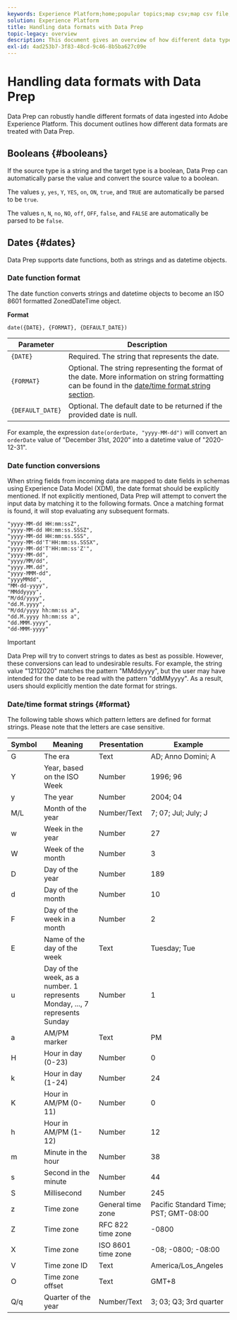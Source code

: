 ```yaml
---
keywords: Experience Platform;home;popular topics;map csv;map csv file;map csv file to xdm;map csv to xdm;ui guide;mapper;mapping;data prep;data preparation;preparing data;
solution: Experience Platform
title: Handling data formats with Data Prep
topic-legacy: overview
description: This document gives an overview of how different data types are handled in Data Prep.
exl-id: 4ad253b7-3f83-48cd-9c46-8b5ba627c09e
---
```

# Handling data formats with Data Prep

Data Prep can robustly handle different formats of data ingested into Adobe Experience Platform. This document outlines how different data formats are treated with Data Prep.

## Booleans {#booleans}

If the source type is a string and the target type is a boolean, Data Prep can automatically parse the value and convert the source value to a boolean.

The values `y`, `yes`, `Y`, `YES`, `on`, `ON`, `true`, and `TRUE` are automatically be parsed to be `true`.

The values `n`, `N`, `no`, `NO`, `off`, `OFF`, `false`, and `FALSE` are automatically be parsed to be `false`.

## Dates {#dates}

Data Prep supports date functions, both as strings and as datetime objects. 

### Date function format

The date function converts strings and datetime objects to become an ISO 8601 formatted ZonedDateTime object.

**Format**

```http
date({DATE}, {FORMAT}, {DEFAULT_DATE})
```

| Parameter | Description |
| --------- | ----------- |
| `{DATE}` | Required. The string that represents the date. |
| `{FORMAT}` | Optional. The string representing the format of the date. More information on string formatting can be found in the [date/time format string section](#format). |
| `{DEFAULT_DATE}` | Optional. The default date to be returned if the provided date is null. |

For example, the expression `date(orderDate, "yyyy-MM-dd")` will convert an `orderDate` value of "December 31st, 2020" into a datetime value of "2020-12-31".

### Date function conversions

When string fields from incoming data are mapped to date fields in schemas using Experience Data Model (XDM), the date format should be explicitly mentioned. If not explicitly mentioned, Data Prep will attempt to convert the input data by matching it to the following formats. Once a matching format is found, it will stop evaluating any subsequent formats.

```console
"yyyy-MM-dd HH:mm:ssZ",
"yyyy-MM-dd HH:mm:ss.SSSZ",
"yyyy-MM-dd HH:mm:ss.SSS",
"yyyy-MM-dd'T'HH:mm:ss.SSSX",
"yyyy-MM-dd'T'HH:mm:ss'Z'",
"yyyy-MM-dd",
"yyyy/MM/dd",
"yyyy.MM.dd",
"yyyy-MMM-dd",
"yyyyMMdd",
"MM-dd-yyyy",
"MMddyyyy",
"M/dd/yyyy",
"dd.M.yyyy",
"M/dd/yyyy hh:mm:ss a",
"dd.M.yyyy hh:mm:ss a",
"dd.MMM.yyyy",
"dd-MMM-yyyy"
```

>[!IMPORTANT]
>
> Data Prep will try to convert strings to dates as best as possible. However, these conversions can lead to undesirable results. For example, the string value "12112020" matches the pattern "MMddyyyy", but the user may have intended for the date to be read with the pattern "ddMMyyyy". As a result, users should explicitly mention the date format for strings.

### Date/time format strings {#format}

The following table shows which pattern letters are defined for format strings. Please note that the letters are case sensitive.

| Symbol | Meaning | Presentation | Example |
| ------ | ------- | ------------ | ------- |
| G | The era | Text | AD; Anno Domini; A |
| Y | Year, based on the ISO Week | Number | 1996; 96 |
| y | The year | Number | 2004; 04 |
| M/L | Month of the year | Number/Text | 7; 07; Jul; July; J |
| w | Week in the year | Number | 27 |
| W | Week of the month | Number | 3 |
| D | Day of the year | Number | 189 |
| d | Day of the month | Number | 10 |
| F | Day of the week in a month | Number | 2 |
| E | Name of the day of the week | Text | Tuesday; Tue |
| u | Day of the week, as a number. 1 represents Monday, ..., 7 represents Sunday | Number | 1 |
| a | AM/PM marker | Text | PM |
| H | Hour in day (0-23) | Number | 0 |
| k | Hour in day (1-24) | Number | 24 |
| K | Hour in AM/PM (0-11) | Number | 0 |
| h | Hour in AM/PM (1-12) | Number | 12 | 
| m | Minute in the hour | Number | 38 | 
| s | Second in the minute | Number | 44 | 
| S | Millisecond | Number | 245 |
| z | Time zone | General time zone | Pacific Standard Time; PST; GMT-08:00 |
| Z | Time zone | RFC 822 time zone | -0800 |
| X | Time zone | ISO 8601 time zone | -08; -0800; -08:00 |
| V | Time zone ID | Text | America/Los_Angeles |
| O | Time zone offset | Text | GMT+8 |
| Q/q | Quarter of the year | Number/Text | 3; 03; Q3; 3rd quarter |

